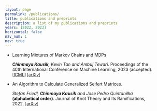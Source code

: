 ```yaml
---
layout: page
permalink: /publications/
title: publications and preprints
description: a list of my publications and preprints 
years: [2022, 2023]
horizontal: false
nav_num: 1
nav: true
---
```


* Learning Mixtures of Markov Chains and MDPs

  ___Chinmaya Kausik__, Kevin Tan and Ambuj Tewari_. Proceedings of the 40th International Conference on Machine Learning, 2023 (accepted). [[ICML]](https://icml.cc/virtual/2023/oral/25515) [[arXiv]](https://arxiv.org/abs/2211.09403)

* An Algorithm to Calculate Generalized Seifert Matrices.

  _Stefan Friedl, __Chinmaya Kausik__ and Jose Pedro Quintanilha_ **(alphabetical order)**. Journal of Knot Theory and Its Ramifications, 2022. [[arXiv]](https://arxiv.org/abs/2204.10004)
